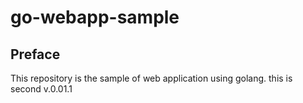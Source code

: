 # go-webapp-sample



## Preface
This repository is the sample of web application using golang.
this is second v.0.01.1
